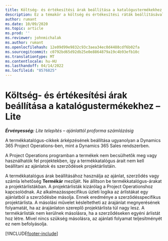```yaml
---
title: Költség- és értékesítési árak beállítása a katalógustermékekhez – Lite
description: Ez a témakör a költség és értékesítési ráták beállításával kapcsolatban tartalmaz tájékoztatást a termékkatalógus cikkeire vonatkozóan.
author: rumant
ms.date: 10/09/2020
ms.topic: article
ms.prod: ''
ms.reviewer: johnmichalak
ms.author: rumant
ms.openlocfilehash: 12e09d99e9832c93c3aea34ec0d4488cdf6b02fa
ms.sourcegitcommit: c0792bd65d92db25e0e8864879a19c4b93efb10c
ms.translationtype: MT
ms.contentlocale: hu-HU
ms.lasthandoff: 04/14/2022
ms.locfileid: "8576825"
---
```

# <a name="set-up-cost-and-sales-rates-for-catalog-products---lite"></a>Költség- és értékesítési árak beállítása a katalógustermékekhez – Lite

_**Érvényesség:** Lite telepítés – ajánlattól proforma számlázásig_


A termékkatalógus-cikkek árképzésének beállítása ugyanolyan a Dynamics 365 Project Operations-ben, mint a Dynamics 365 Sales rendszerben.

A Project Operations programban a termékek nem becsülhetők meg vagy használhatók fel projektekben, így a termékkatalógus árait nem kell beállítani az ajánlatok és szerződések projektárlistáin.

A termékkatalógus árak beállításához használja az ajánlat, szerződés vagy számla lehetőség **Termékár** mezőjét. Ne állítson be termékkatalógus-árakat a projektárlistákban. A projektárlisták kizárólag a Project Operationshoz kapcsolódnak. Az alkalmazásspecifikus üzleti logika az árlistákat egy ajánlatból a szerződésbe másolja. Ennek eredménye a szerződésspecifikus projektárlista. A másolási művelet késleltetheti az árajánlat megnyerésének folyamatát, ha az árajánlaton szereplő projektárlista túl nagy lesz. A termékárlisták nem kerülnek másolásra, ha a szerződéseken egyéni árlistát hoz létre. Mivel nincs szükség másolásra, az ajánlati folyamat teljesítményét ez nem befolyásolja.


[!INCLUDE[footer-include](../../includes/footer-banner.md)]